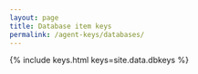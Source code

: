 ```yaml
---
layout: page
title: Database item keys
permalink: /agent-keys/databases/
---
```


{% include keys.html keys=site.data.dbkeys %}
